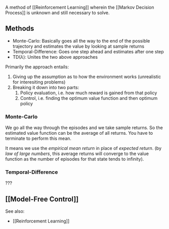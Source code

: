 A method of [[Reinforcement Learning]] wherein the [[Markov Decision Process]] is unknown and still necessary to solve.

## Methods
- Monte-Carlo: Basically goes all the way to the end of the possible trajectory and estimates the value by looking at sample returns
- Temporal-Difference: Goes one step ahead and estimates after one step
- TD($\lambda$): Unites the two above approaches

Primarily the approach entails:
1. Giving up the assumption as to how the environment works (unrealistic for interesiting problems)
2. Breaking it down into two parts:
	1. Policy evaluation, i.e. how much reward is gained from that policy
	2. Control, i.e. finding the optimum value function and then optimum policy

### Monte-Carlo
We go all the way through the episodes and we take sample returns. So the estimated value function can be the average of all returns. You have to terminate to perform this mean.

It means we use the _empirical mean return_ in place of _expected return_. (by _law of large numbers_, this average returns will converge to the value function as the number of episodes for that state tends to infinity).

### Temporal-Difference
???

## [[Model-Free Control]]


See also:
- [[Reinforcement Learning]]

